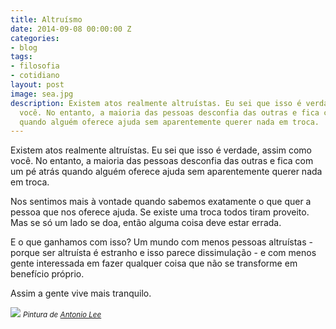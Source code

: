 ```yaml
---
title: Altruísmo
date: 2014-09-08 00:00:00 Z
categories:
- blog
tags:
- filosofia
- cotidiano
layout: post
image: sea.jpg
description: Existem atos realmente altruístas. Eu sei que isso é verdade, assim como
  você. No entanto, a maioria das pessoas desconfia das outras e fica com um pé atrás
  quando alguém oferece ajuda sem aparentemente querer nada em troca.
---
```


<p>Existem atos realmente altruístas. Eu sei que isso é verdade, assim como você. No entanto, a maioria das pessoas desconfia das outras e fica com um pé atrás quando alguém oferece ajuda sem aparentemente querer nada em troca. </p>

<p>Nos sentimos mais à vontade quando sabemos exatamente o que quer a pessoa que nos oferece ajuda. Se existe uma troca todos tiram proveito. Mas se só um lado se doa, então alguma coisa deve estar errada. </p>

<p>E o que ganhamos com isso? Um mundo com menos pessoas altruístas - porque ser altruísta é estranho e isso parece dissimulação - e com menos gente interessada em fazer qualquer coisa que não se transforme em benefício próprio.</p>

<p>Assim a gente vive mais tranquilo.</p>

![](https://31.media.tumblr.com/026f5ec89d127d5912e4a871e576ea20/tumblr_inline_nbnvmeMh3c1qmko7e.jpg)
<small>*Pintura de [Antonio Lee](http://highlike.org/antonio-lee/)*</small>
